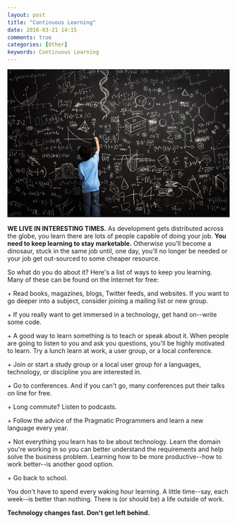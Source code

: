 ```yaml
---
layout: post
title: "Continuous Learning"
date: 2016-03-21 14:15
comments: true
categories: [Other]
keywords: Continuous Learning
---
```


<p>
  <img src="/images/continuous_learning.jpg" width="600" alt="Continuous Learning" />
</p>

<p>
  <strong>WE LIVE IN INTERESTING TIMES.</strong> As development gets distributed across the globe, you learn there are lots of people capable of doing your job. <strong> You need to keep learning to stay marketable.</strong> Otherwise you'll become a dinosaur, stuck in the same job until, one day, you'll no longer be needed or your job get out-sourced to some cheaper resource.
</p>

<p>
  So what do you do about it? Here's a list of ways to keep you learning. Many of these can be found on the Internet for free:
</p>

<p>
  + Read books, magazines, blogs, Twitter feeds, and websites. If you want to go deeper into a subject, consider joining a mailing list or new group.
</p>

<p>
  + If you really want to get immersed in a technology, get hand on--write some code.
</p>

<p>
  + A good way to learn something is to teach or speak about it. When people are going to listen to you and ask you questions, you'll be highly motivated to learn. Try a lunch learn at work, a user group, or a local conference.
</p>

<p>
  + Join or start a study group or a local user group for a languages, technology, or discipline you are interested in.
</p>

<p>
  + Go to conferences. And if you can't go, many conferences put their talks on line for free.
</p>

<p>
  + Long commute? Listen to podcasts.
</p>

<p>
  + Follow the advice of the Pragmatic Programmers and learn a new language every year.
</p>

<p>
  + Not everything you learn has to be about technology. Learn the domain you're working in so you can better understand the requirements and help solve the business problem. Learning how to be more productive--how to work better--is another good option.
</p>

<p>
  + Go back to school.
</p>

<p>
  You don't have to spend every waking hour learning. A little time--say, each week--is better than nothing. There is (or should be) a life outside of work.
</p>

<p>
  <strong>Technology changes fast. Don't get left behind.</strong>
</p>
